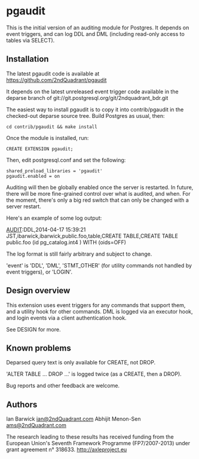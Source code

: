 pgaudit
=======

This is the initial version of an auditing module for Postgres. It
depends on event triggers, and can log DDL and DML (including read-only
access to tables via SELECT).

Installation
------------

The latest pgaudit code is available at
https://github.com/2ndQuadrant/pgaudit

It depends on the latest unreleased event trigger code available in the
deparse branch of git://git.postgresql.org/git/2ndquadrant_bdr.git

The easiest way to install pgaudit is to copy it into contrib/pgaudit in
the checked-out deparse source tree. Build Postgres as usual, then:

	cd contrib/pgaudit && make install

Once the module is installed, run:

	CREATE EXTENSION pgaudit;

Then, edit postgresql.conf and set the following:

	shared_preload_libraries = 'pgaudit'
	pgaudit.enabled = on

Auditing will then be globally enabled once the server is restarted. In
future, there will be more fine-grained control over what is audited,
and when. For the moment, there's only a big red switch that can only
be changed with a server restart.

Here's an example of some log output:

[AUDIT]:DDL,2014-04-17 15:39:21 JST,ibarwick,ibarwick,public.foo,table,CREATE TABLE,CREATE  TABLE  public.foo (id pg_catalog.int4   )   WITH (oids=OFF)

The log format is still fairly arbitrary and subject to change.

[AUDIT]:event,timestamp,user,effective_user,object_identity,object_type,trigger_tag,command_text
[AUDIT]:LOGIN,timestamp,user_name,remote_host,auth_method,database_name,status

'event' is 'DDL', 'DML', 'STMT_OTHER' (for utility commands not handled
by event triggers), or 'LOGIN'.

Design overview
---------------

This extension uses event triggers for any commands that support them,
and a utility hook for other commands. DML is logged via an executor
hook, and login events via a client authentication hook.

See DESIGN for more.

Known problems
--------------

Deparsed query text is only available for CREATE, not DROP.

'ALTER TABLE … DROP …' is logged twice (as a CREATE, then a DROP).

Bug reports and other feedback are welcome.

Authors
-------
Ian Barwick <ian@2ndQuadrant.com>
Abhijit Menon-Sen <ams@2ndQuadrant.com>

The research leading to these results has received funding from the
European Union's Seventh Framework Programme (FP7/2007-2013) under
grant agreement n° 318633. http://axleproject.eu
